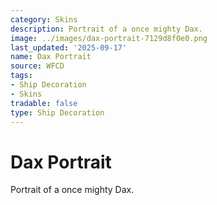 ```yaml
---
category: Skins
description: Portrait of a once mighty Dax.
image: ../images/dax-portrait-7129d8f0e0.png
last_updated: '2025-09-17'
name: Dax Portrait
source: WFCD
tags:
- Ship Decoration
- Skins
tradable: false
type: Ship Decoration
---
```


# Dax Portrait

Portrait of a once mighty Dax.

